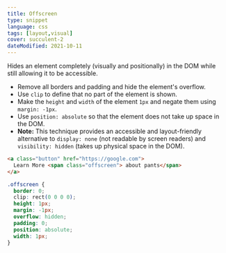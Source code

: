 ```yaml
---
title: Offscreen
type: snippet
language: css
tags: [layout,visual]
cover: succulent-2
dateModified: 2021-10-11
---
```


Hides an element completely (visually and positionally) in the DOM while still allowing it to be accessible.

- Remove all borders and padding and hide the element's overflow.
- Use `clip` to define that no part of the element is shown.
- Make the `height` and `width` of the element `1px` and negate them using `margin: -1px`.
- Use `position: absolute` so that the element does not take up space in the DOM.
- **Note:** This technique provides an accessible and layout-friendly alternative to `display: none` (not readable by screen readers) and `visibility: hidden` (takes up physical space in the DOM).

```html
<a class="button" href="https://google.com">
  Learn More <span class="offscreen"> about pants</span>
</a>
```

```css
.offscreen {
  border: 0;
  clip: rect(0 0 0 0);
  height: 1px;
  margin: -1px;
  overflow: hidden;
  padding: 0;
  position: absolute;
  width: 1px;
}
```
